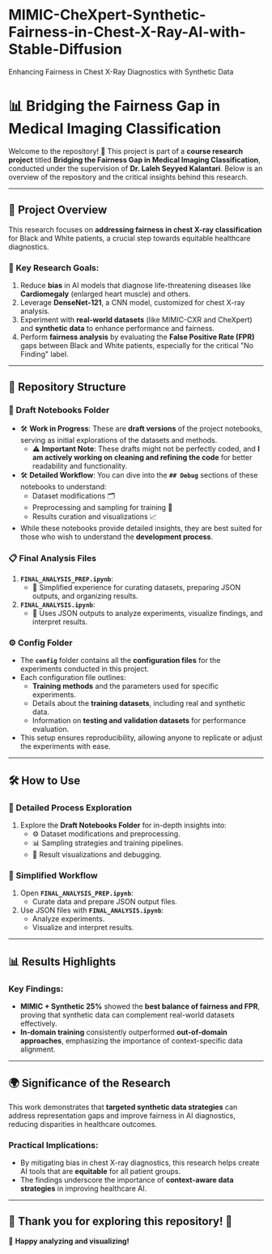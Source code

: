 # MIMIC-CheXpert-Synthetic-Fairness-in-Chest-X-Ray-AI-with-Stable-Diffusion
Enhancing Fairness in Chest X-Ray Diagnostics with Synthetic Data


# 📊 Bridging the Fairness Gap in Medical Imaging Classification

Welcome to the repository! 🎉 This project is part of a **course research project** titled **Bridging the Fairness Gap in Medical Imaging Classification**, conducted under the supervision of **Dr. Laleh Seyyed Kalantari**. Below is an overview of the repository and the critical insights behind this research.

---

## 🌟 Project Overview

This research focuses on **addressing fairness in chest X-ray classification** for Black and White patients, a crucial step towards equitable healthcare diagnostics.

### 📌 Key Research Goals:

1. Reduce **bias** in AI models that diagnose life-threatening diseases like **Cardiomegaly** (enlarged heart muscle) and others.
2. Leverage **DenseNet-121**, a CNN model, customized for chest X-ray analysis.
3. Experiment with **real-world datasets** (like MIMIC-CXR and CheXpert) and **synthetic data** to enhance performance and fairness.
4. Perform **fairness analysis** by evaluating the **False Positive Rate (FPR)** gaps between Black and White patients, especially for the critical "No Finding" label.

---

## 📂 Repository Structure

### 📝 Draft Notebooks Folder

- 🛠️ **Work in Progress**: These are **draft versions** of the project notebooks, serving as initial explorations of the datasets and methods.
  - ⚠️ **Important Note**: These drafts might not be perfectly coded, and **I am actively working on cleaning and refining the code** for better readability and functionality.
- 🛠️ **Detailed Workflow**: You can dive into the **`## Debug`** sections of these notebooks to understand:
  - Dataset modifications 🗂️
  - Preprocessing and sampling for training 🔄
  - Results curation and visualizations 📈
- While these notebooks provide detailed insights, they are best suited for those who wish to understand the **development process**.

### 📋 Final Analysis Files

1. **`FINAL_ANALYSIS_PREP.ipynb`**:
   - 🚀 Simplified experience for curating datasets, preparing JSON outputs, and organizing results.
2. **`FINAL_ANALYSIS.ipynb`**:
   - 🎯 Uses JSON outputs to analyze experiments, visualize findings, and interpret results.

### ⚙️ Config Folder

- The **`config`** folder contains all the **configuration files** for the experiments conducted in this project.
- Each configuration file outlines:
  - **Training methods** and the parameters used for specific experiments.
  - Details about the **training datasets**, including real and synthetic data.
  - Information on **testing and validation datasets** for performance evaluation.
- This setup ensures reproducibility, allowing anyone to replicate or adjust the experiments with ease.

---

## 🛠️ How to Use

### 🧠 Detailed Process Exploration
1. Explore the **Draft Notebooks Folder** for in-depth insights into:
   - ⚙️ Dataset modifications and preprocessing.
   - 📊 Sampling strategies and training pipelines.
   - 🎨 Result visualizations and debugging.

### 🚀 Simplified Workflow
1. Open **`FINAL_ANALYSIS_PREP.ipynb`**:
   - Curate data and prepare JSON output files.
2. Use JSON files with **`FINAL_ANALYSIS.ipynb`**:
   - Analyze experiments.
   - Visualize and interpret results.

---

## 📊 Results Highlights

### Key Findings:

- **MIMIC + Synthetic 25%** showed the **best balance of fairness and FPR**, proving that synthetic data can complement real-world datasets effectively.
- **In-domain training** consistently outperformed **out-of-domain approaches**, emphasizing the importance of context-specific data alignment.

---

## 🌍 Significance of the Research

This work demonstrates that **targeted synthetic data strategies** can address representation gaps and improve fairness in AI diagnostics, reducing disparities in healthcare outcomes.

### Practical Implications:
- By mitigating bias in chest X-ray diagnostics, this research helps create AI tools that are **equitable** for all patient groups.
- The findings underscore the importance of **context-aware data strategies** in improving healthcare AI.

---

## 🤝 Thank you for exploring this repository! 🙌

🎉 **Happy analyzing and visualizing!**

